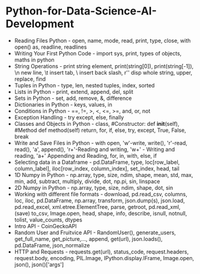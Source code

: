 # Python-for-Data-Science-AI-Development

* Reading Files Python - open, name, mode, read, print, type, close, with open() as, readline, readlines
* Writing Your First Python Code - import sys, print, types of objects, maths in python
* String Operations - print string element, print(string[0]), print(string[-1]), \n new line, \t insert tab, \\ insert back slash, r'' disp whole string, upper, replace, find
* Tuples in Python - type, len, nested tuples, index, sorted
* Lists in Python - print, extend, append, del, split
* Sets in Python - set, add, remove, &, difference
* Dictionaries in Python - keys, values, in
* Conditions in Python - ==, !=, >, <, <=, >=, and, or, not
* Exception Handling - try except, else, finally
* Classes and Objects in Python - class, #Constructor: def __init__(self), #Method def method(self) return, for, if, else, try, except, True, False, break
* Write and Save Files in Python - with open, 'w'-write, write(), 'r'-read, read(), 'a', append(), 'r+'-Reading and writing, 'w+' - Writing and reading, 'a+' Appending and Reading, for, in, with, else, if
* Selecting data in a Dataframe - pd.DataFrame, type, loc[row_label, column_label], iloc[row_index, column_index], set_index, head, tail 
* 1D Numpy in Python - np.array, type, size, ndim, shape, mean, std, max, min, add, subtract, multiply, divide, dot, np.pi, sin, linspace
* 2D Numpy in Python - np.array, type, size, ndim, shape, dot, sin
* Working with different file formats - download, pd.read_csv, columns, loc, iloc, pd.DataFrame, np.array, transform, json.dump(s), json.load, pd.read_excel, xml.etree.ElementTree, parse, getroot, pd.read_xml, (save) to_csv, Image.open, head, shape, info, describe, isnull, notnull, tolist, value_counts, dtypes
* Intro API - CoinGeckoAPI
* Random User and Fruitvice API - RandomUser(), generate_users, get_full_name, get_picture,..., append, get(url), json.loads(), pd.DataFrame, json_normalize 
* HTTP and Requests - requests.get(url), status_code, request.headers, request.body, encoding, PIL.Image, IPython.display.IFrame, Image.open, json(), json()['args']
